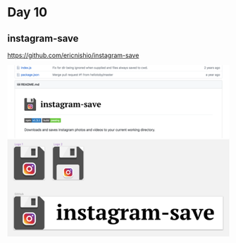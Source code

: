 # Day 10

## instagram-save

https://github.com/ericnishio/instagram-save

<img src="images/instagram-save-2.png" />

<img src="images/instagram-save-1.png" />

